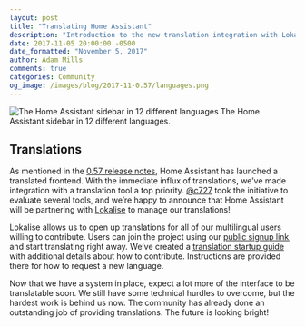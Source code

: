 ```yaml
---
layout: post
title: "Translating Home Assistant"
description: "Introduction to the new translation integration with Lokalise."
date: 2017-11-05 20:00:00 -0500
date_formatted: "November 5, 2017"
author: Adam Mills
comments: true
categories: Community
og_image: /images/blog/2017-11-0.57/languages.png
---
```


<p class='img'>
<img src='/images/blog/2017-11-0.57/languages.png' alt='The Home Assistant sidebar in 12 different languages'>
The Home Assistant sidebar in 12 different languages.
</p>

## Translations

As mentioned in the [0.57 release notes](/blog/2017/11/04/release-57/), Home Assistant has launched a translated frontend. With the immediate influx of translations, we’ve made integration with a translation tool a top priority. [@c727] took the initiative to evaluate several tools, and we’re happy to announce that Home Assistant will be partnering with [Lokalise](https://lokalise.co/) to manage our translations!

Lokalise allows us to open up translations for all of our multilingual users willing to contribute. Users can join the project using our [public signup link](https://lokalise.co/signup/3420425759f6d6d241f598.13594006/all/), and start translating right away. We’ve created a [translation startup guide](/developers/frontend_translation/) with additional details about how to contribute. Instructions are provided there for how to request a new language.

Now that we have a system in place, expect a lot more of the interface to be translatable soon. We still have some technical hurdles to overcome, but the hardest work is behind us now. The community has already done an outstanding job of providing translations. The future is looking bright!

[@c727]: https://github.com/c727
